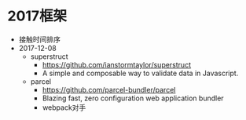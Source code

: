 # 2017框架

- 接触时间排序
- 2017-12-08
  - superstruct
    - https://github.com/ianstormtaylor/superstruct
    - A simple and composable way to validate data in Javascript.
  - parcel
    - https://github.com/parcel-bundler/parcel  
    - Blazing fast, zero configuration web application bundler
    - webpack对手    
